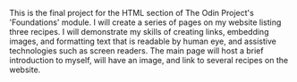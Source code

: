This is the final project for the HTML section of The Odin Project's 'Foundations' module. I will create a series of pages on my website listing three recipes. I will demonstrate my skills of creating links, embedding images, and formatting text that is readable by human eye, and assistive technologies such as screen readers. The main page will host a brief introduction to myself, will have an image, and link to several recipes on the website.
